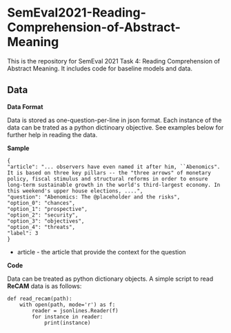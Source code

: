# SemEval2021-Reading-Comprehension-of-Abstract-Meaning
 This is the repository for SemEval 2021 Task 4: Reading Comprehension of Abstract Meaning. It includes code for baseline models and data.

## Data
**Data Format**

Data is stored as one-question-per-line in json format. Each instance of the data can be trated as a python dictinoary objective. See examples below for further help in reading the data.


**Sample**
```
{
"article": "... observers have even named it after him, ``Abenomics". It is based on three key pillars -- the "three arrows" of monetary policy, fiscal stimulus and structural reforms in order to ensure long-term sustainable growth in the world's third-largest economy. In this weekend's upper house elections, ....",
"question": "Abenomics: The @placeholder and the risks",
"option_0": "chances",
"option_1": "prospective",
"option_2": "security",
"option_3": "objectives",
"option_4": "threats",
"label": 3
}
```
* article - the article that provide the context for the question

**Code**

Data can be treated as python dictionary objects. A simple script to read **ReCAM** data is as follows:
```
def read_recam(path):
    with open(path, mode='r') as f:
        reader = jsonlines.Reader(f)
        for instance in reader:
            print(instance)
```






